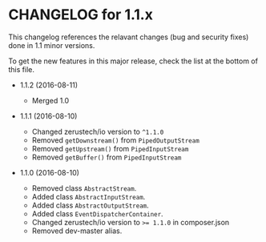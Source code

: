 CHANGELOG for 1.1.x
=====================

This changelog references the relavant changes (bug and security fixes) done in
1.1 minor versions.

To get the new features in this major release, check the list at the bottom of
this file.

* 1.1.2 (2016-08-11)
    * Merged 1.0

* 1.1.1 (2016-08-10)
    * Changed zerustech/io version to ``^1.1.0``
    * Removed ``getDownstream()`` from ``PipedOutputStream``
    * Removed ``getUpstream()`` from ``PipedInputStream``
    * Removed ``getBuffer()`` from ``PipedInputStream``

* 1.1.0 (2016-08-10)
    * Removed class ``AbstractStream``.
    * Added class ``AbstractInputStream``.
    * Added class ``AbstractOutputStream``.
    * Added class ``EventDispatcherContainer``.
    * Changed zerustech/io version to ``>= 1.1.0`` in composer.json
    * Removed dev-master alias.
